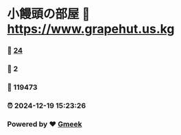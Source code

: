 # 小饅頭の部屋 :link: https://www.grapehut.us.kg 
### :page_facing_up: [24](https://www.grapehut.us.kg/tag.html) 
### :speech_balloon: 2 
### :hibiscus: 119473 
### :alarm_clock: 2024-12-19 15:23:26 
### Powered by :heart: [Gmeek](https://github.com/Meekdai/Gmeek)
